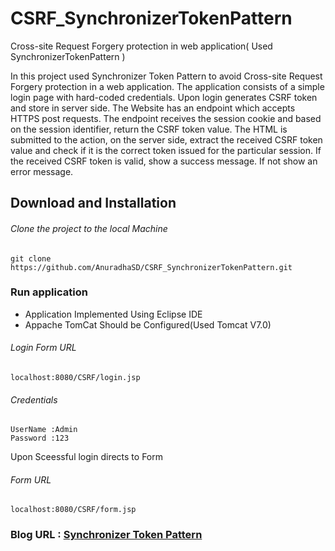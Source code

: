 # CSRF_SynchronizerTokenPattern

Cross-site Request Forgery protection in web application( Used SynchronizerTokenPattern )

In this project used Synchronizer Token Pattern to avoid Cross-site Request Forgery protection in a web application.
The application consists of a simple login page with hard-coded credentials. Upon login generates CSRF token and store in server side.
The Website has an endpoint which accepts HTTPS post requests. The endpoint receives the session cookie and based on the session identifier, return the CSRF token value. The HTML is submitted to the action, on the server side, extract the received CSRF token value and check if it is the correct token issued for the particular session. If the received CSRF token is valid, show a success message. If not show an error message.

## Download and Installation

###### Clone the project to the local Machine

```
git clone https://github.com/AnuradhaSD/CSRF_SynchronizerTokenPattern.git

```
### Run application

- Application Implemented Using Eclipse IDE
- Appache TomCat Should be Configured(Used Tomcat V7.0)

###### Login Form URL

```
localhost:8080/CSRF/login.jsp

```
###### Credentials

```
UserName :Admin
Password :123
```
Upon Sceessful login directs to Form

###### Form URL
```
localhost:8080/CSRF/form.jsp
```
### Blog URL : [Synchronizer Token Pattern](https://securesoftwaresyste.blogspot.com/2019/10/synchronizer-token-pattern_13.html)
